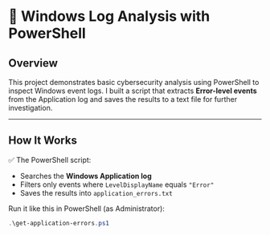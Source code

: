 # 🔐 Windows Log Analysis with PowerShell

## Overview
This project demonstrates basic cybersecurity analysis using PowerShell to inspect Windows event logs. I built a script that extracts **Error-level events** from the Application log and saves the results to a text file for further investigation.

---

## How It Works

✅ The PowerShell script:
- Searches the **Windows Application log**
- Filters only events where `LevelDisplayName` equals `"Error"`
- Saves the results into `application_errors.txt`

Run it like this in PowerShell (as Administrator):

```powershell
.\get-application-errors.ps1
